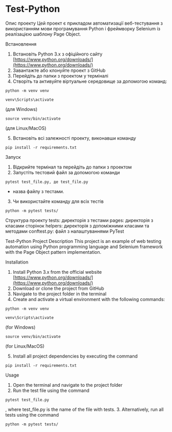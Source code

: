 # Test-Python
Опис проекту
Цей проект є прикладом автоматизації веб-тестування з використанням мови програмування Python і фреймворку Selenium із реалізацією шаблону Page Object.

Встановлення
1. Встановіть Python 3.x з офіційного сайту 
[https://www.python.org/downloads/](https://www.python.org/downloads/)
2. Завантажте або клонуйте проект з GitHub
3. Перейдіть до папки з проектом у терміналі
4. Створіть та активуйте віртуальне середовище за допомогою команд:
```
python -m venv venv
```
```
venv\Scripts\activate
```
(для Windows)
```
source venv/bin/activate
```
(для Linux/MacOS)

5. Встановіть всі залежності проекту, виконавши команду 
```
pip install -r requirements.txt
```

Запуск
1. Відкрийте термінал та перейдіть до папки з проектом
2. Запустіть тестовий файл за допомогою команди
```
pytest test_file.py, де test_file.py
```
- назва файлу з тестами.
3. Чи використайте команду для всіх тестів
```
python -m pytest tests/
```

Структура проекту
tests: директорія з тестами
pages: директорія з класами сторінок
helpers: директорія з допоміжними класами та методами
conftest.py: файл з налаштуваннями PyTest

Test-Python
Project Description
This project is an example of web testing automation using Python programming language and Selenium framework with the Page Object pattern implementation.

Installation

1. Install Python 3.x from the official website
[https://www.python.org/downloads/](https://www.python.org/downloads/)
2. Download or clone the project from GitHub
3. Navigate to the project folder in the terminal
4. Create and activate a virtual environment with the following commands:
```
python -m venv venv
```
```
venv\Scripts\activate
```
(for Windows)
```
source venv/bin/activate
```
(for Linux/MacOS)

5. Install all project dependencies by executing the command
```
pip install -r requirements.txt
```

Usage

1. Open the terminal and navigate to the project folder
2. Run the test file using the command
```
pytest test_file.py
```
, where test_file.py is the name of the file with tests.
3. Alternatively, run all tests using the command
```
python -m pytest tests/
```

